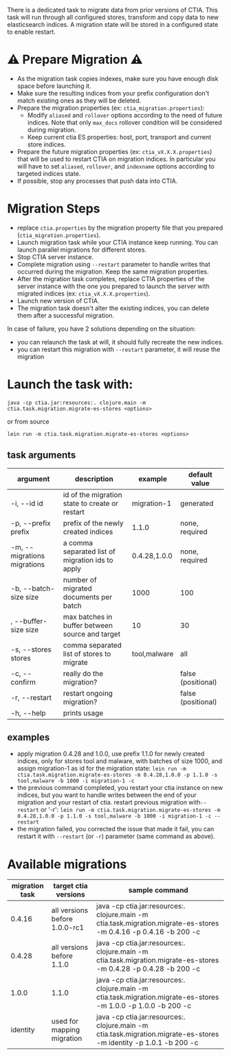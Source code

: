  There is a dedicated task to migrate data from prior versions of CTIA. 
 This task will run through all configured stores, transform and copy data to new elasticsearch indices. 
 A migration state will be stored in a configured state to enable restart.

# :warning: Prepare Migration :warning:
 - As the migration task copies indexes, make sure you have enough disk space before launching it.
 - Make sure the resulting indices from your prefix configuration don't match existing ones as they will be deleted.
 - Prepare the migration properties (ex: `ctia_migration.properties`):
   - Modify `aliased` and `rollover` options according to the need of future indices. Note that only `max_docs` rollover condition will be considered during migration.
   - Keep current ctia ES properties: host, port, transport and current store indices.
 - Prepare the future migration properties (ex: `ctia_vX.X.X.properties`) that will be used to restart CTIA on migration indices. In particular you will have to set `aliased`, `rollover`, and `indexname` options according to targeted indices state.
 - If possible, stop any processes that push data into CTIA.


# Migration Steps
 - replace `ctia.properties` by the migration property file that you prepared (`ctia_migration.properties`).
 - Launch migration task while your CTIA instance keep running. You can launch parallel migrations for different stores.
 - Stop CTIA server instance.
 - Complete migration using `--restart` parameter to handle writes that occurred during the migration. Keep the same migration properties.
 - After the migration task completes, replace CTIA properties of the server instance with the one you prepared to launch the server with migrated indices (ex: `ctia_vX.X.X.properties`).
 - Launch new version of CTIA. 
 - The migration task doesn't alter the existing indices, you can delete them after a successful migration.

 
 In case of failure, you have 2 solutions depending on the situation:
   - you can relaunch the task at will, it should fully recreate the new indices.
   - you can restart this migration with `--restart` parameter, it will reuse the migration
 
 
# Launch the task with:
 
`java -cp ctia.jar:resources:. clojure.main -m ctia.task.migration.migrate-es-stores <options>`

or from source

`lein run -m ctia.task.migration.migrate-es-stores <options>`

## task arguments
| argument                    | description                                      | example      | default value      |
|-----------------------------|--------------------------------------------------|--------------|--------------------|
| -i, --id id                 | id of the migration state to create or restart   | migration-1  | generated          |
| -p, --prefix prefix         | prefix of the newly created indices              | 1.1.0        | none, required     |
| -m, --migrations migrations | a comma separated list of migration ids to apply | 0.4.28,1.0.0 | none, required     |
| -b, --batch-size size       | number of migrated documents per batch           | 1000         | 100                |
| , --buffer-size size        | max batches in buffer between source and target  | 10           | 30                 |
| -s, --stores stores         | comma separated list of stores to migrate        | tool,malware | all                |
| -c, --confirm               | really do the migration?                         |              | false (positional) |
| -r, --restart               | restart ongoing migration?                       |              | false (positional) |
| -h, --help                  | prints usage                                     |              |                    |

## examples

- apply migration 0.4.28 and 1.0.0, use prefix 1.1.0 for newly created indices, only for stores tool and malware, with batches of size 1000, and assign migration-1 as id for the migration state:
    `lein run -m ctia.task.migration.migrate-es-stores -m 0.4.28,1.0.0 -p 1.1.0 -s tool,malware -b 1000 -i migration-1 -c`
- the previous command completed, you restart your ctia instance on new indices, but you want to handle writes between the end of your migration and your restart of ctia. restart previous migration with`--restart` or '-r':
    `lein run -m ctia.task.migration.migrate-es-stores -m 0.4.28,1.0.0 -p 1.1.0 -s tool,malware -b 1000 -i migration-1 -c --restart`
- the migration failed, you corrected the issue that made it fail, you can restart it with `--restart` (or `-r`) parameter (same command as above). 


# Available migrations

| migration task | target ctia versions          | sample command                                                                                          |
|----------------|-------------------------------|---------------------------------------------------------------------------------------------------------|
|         0.4.16 | all versions before 1.0.0-rc1 | java -cp ctia.jar:resources:. clojure.main -m ctia.task.migration.migrate-es-stores -m 0.4.16 -p 0.4.16 -b 200 -c |
|         0.4.28 | all versions before 1.1.0     | java -cp ctia.jar:resources:. clojure.main -m ctia.task.migration.migrate-es-stores -m 0.4.28 -p 0.4.28 -b 200 -c |
|          1.0.0 | 1.1.0                         | java -cp ctia.jar:resources:. clojure.main -m ctia.task.migration.migrate-es-stores -m 1.0.0 -p 1.0.0 -b 200 -c |
|       identity | used for mapping migration    | java -cp ctia.jar:resources:. clojure.main -m ctia.task.migration.migrate-es-stores -m identity -p 1.0.1 -b 200 -c|
